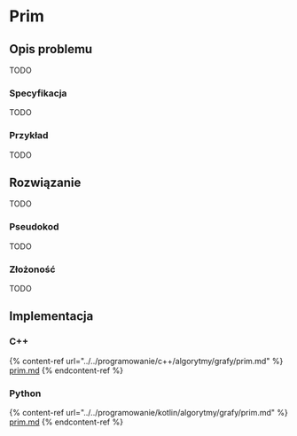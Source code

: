 # Prim

## Opis problemu

TODO

### Specyfikacja

TODO

### Przykład

TODO

## Rozwiązanie

TODO

### Pseudokod

TODO

### Złożoność

TODO

## Implementacja

### C++

{% content-ref url="../../programowanie/c++/algorytmy/grafy/prim.md" %}
[prim.md](../../programowanie/c++/algorytmy/grafy/prim.md)
{% endcontent-ref %}

### Python

{% content-ref url="../../programowanie/kotlin/algorytmy/grafy/prim.md" %}
[prim.md](../../programowanie/kotlin/algorytmy/grafy/prim.md)
{% endcontent-ref %}
